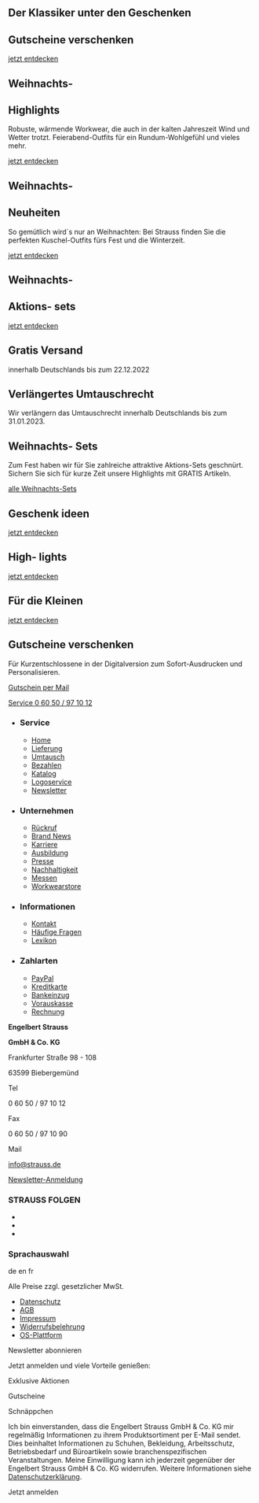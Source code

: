 Der Klassiker unter den Geschenken
---

 Gutscheine
verschenken
---

[jetzt entdecken](https://gutschein.strauss.de/F6161/)

 Weihnachts-
---

 Highlights
---

Robuste, wärmende Workwear, die auch in der kalten Jahreszeit Wind und Wetter trotzt. Feierabend-Outfits für ein Rundum-Wohlgefühl und vieles mehr.

[jetzt entdecken](https://www.engelbert-strauss.de/weihnachten/?sort=newest)

 Weihnachts-
---

 Neuheiten
---

So gemütlich wird´s nur an Weihnachten: Bei Strauss finden Sie die perfekten Kuschel-Outfits fürs Fest und die Winterzeit.

[jetzt entdecken](https://www.engelbert-strauss.de/geschenkideen-neuheiten/)

 Weihnachts-
---

 Aktions-
sets
---

[jetzt entdecken](https://www.engelbert-strauss.de/weihnachts-aktions-sets/)

 Gratis Versand
---

 innerhalb Deutschlands bis zum 22.12.2022

 Verlängertes Umtauschrecht
---

 Wir verlängern das Umtauschrecht innerhalb Deutschlands bis zum 31.01.2023.

 Weihnachts-
Sets
---

 Zum Fest haben wir für Sie zahlreiche attraktive Aktions-Sets geschnürt. Sichern Sie sich für kurze Zeit unsere Highlights mit GRATIS Artikeln.

[alle Weihnachts-Sets](https://www.engelbert-strauss.de/weihnachts-aktions-sets/)

 Geschenk
ideen
---

[jetzt entdecken](https://www.engelbert-strauss.de/geschenkideen/?sort=newest)

 High-
lights
---

[jetzt entdecken](https://www.engelbert-strauss.de/weihnachten/?sort=newest)

 Für die
Kleinen
---

[jetzt entdecken](https://www.engelbert-strauss.de/geschenkideen-fuer-die-kleinen/?sort=newest)

 Gutscheine
verschenken
---

 Für Kurzentschlossene in der Digitalversion zum Sofort-Ausdrucken und Personalisieren.

[Gutschein per Mail](https://gutschein.strauss.de/F6161/)

[]()

[Service 0 60 50 / 97 10 12](tel:+496050971012)

* ### Service ###

  * [Home](https://www.engelbert-strauss.de/)
  * [Lieferung](https://www.engelbert-strauss.de/Service/Lieferung)
  * [Umtausch](https://www.engelbert-strauss.de/Service/Umtausch)
  * [Bezahlen](https://www.engelbert-strauss.de/Service/Bezahlen)
  * [Katalog](https://www.engelbert-strauss.de/Service/Katalog)
  * [Logoservice](https://www.engelbert-strauss.de/Service/Logoservice)
  * [Newsletter](https://www.engelbert-strauss.de/Service/Newsletter)

* ### Unternehmen ###

  * [Rückruf](https://www.engelbert-strauss.de/Informationen/Rueckruf)
  * [Brand News](https://www.engelbert-strauss.de/brand-news)
  * [Karriere](https://www.engelbert-strauss.de/Unternehmen/Karriere)
  * [Ausbildung](https://www.engelbert-strauss.de/Unternehmen/Karriere/Ausbildung)
  * [Presse](https://www.engelbert-strauss.de/Unternehmen/Presse/Presseberichte)
  * [Nachhaltigkeit](https://www.engelbert-strauss.de/Nachhaltigkeit)
  * [Messen](https://www.engelbert-strauss.de/Unternehmen/Messen)
  * [Workwearstore](https://www.engelbert-strauss.de/Unternehmen/workwearstore)

* ### Informationen ###

  * [Kontakt](https://www.engelbert-strauss.de/Informationen/Kontakt)
  * [Häufige Fragen](https://www.engelbert-strauss.de/Helpcenter-Redirect)
  * [Lexikon](https://www.engelbert-strauss.de/Informationen/Lexikon/A)

* ### Zahlarten ###

  * [PayPal](https://www.engelbert-strauss.de/Service/Bezahlen)
  * [Kreditkarte](https://www.engelbert-strauss.de/Service/Bezahlen)
  * [Bankeinzug](https://www.engelbert-strauss.de/Service/Bezahlen)
  * [Vorauskasse](https://www.engelbert-strauss.de/Service/Bezahlen)
  * [Rechnung](https://www.engelbert-strauss.de/Service/Bezahlen)

**Engelbert Strauss**

**GmbH & Co. KG**

Frankfurter Straße 98 - 108

63599 Biebergemünd

Tel

0 60 50 / 97 10 12

Fax

0 60 50 / 97 10 90

Mail

[info@strauss.de](mailto:info@strauss.de)

[ Newsletter-Anmeldung ]() [](https://www.engelbert-strauss.de/Service/Newsletter)

###  STRAUSS FOLGEN  ###

* [](https://www.facebook.com/EngelbertStraussDE)
* [](https://www.youtube.com/user/engelbertstraussTV)
* [](https://www.instagram.com/engelbert_strauss)

### Sprachauswahl ###

de en fr

 Alle Preise zzgl. gesetzlicher MwSt.

* [Datenschutz](https://www.engelbert-strauss.de/Rechtliches/Datenschutz)
* [AGB](https://www.engelbert-strauss.de/Rechtliches/AGB)
* [Impressum](https://www.engelbert-strauss.de/Rechtliches/Impressum)
* [Widerrufsbelehrung](https://www.engelbert-strauss.de/Rechtliches/Widerrufsbelehrung)
* [OS-Plattform](https://www.engelbert-strauss.de/Rechtliches/OS)

 Newsletter abonnieren

 Jetzt anmelden und viele Vorteile genießen:

 Exklusive Aktionen

 Gutscheine

 Schnäppchen

Ich bin einverstanden, dass die Engelbert Strauss GmbH & Co. KG mir regelmäßig Informationen zu ihrem Produktsortiment per E-Mail sendet. Dies beinhaltet Informationen zu Schuhen, Bekleidung, Arbeitsschutz, Betriebsbedarf und Büroartikeln sowie branchenspezifischen Veranstaltungen. Meine Einwilligung kann ich jederzeit gegenüber der Engelbert Strauss GmbH & Co. KG widerrufen. Weitere Informationen siehe [Datenschutzerklärung](https://www.engelbert-strauss.de/Rechtliches/Datenschutz).

Jetzt anmelden

